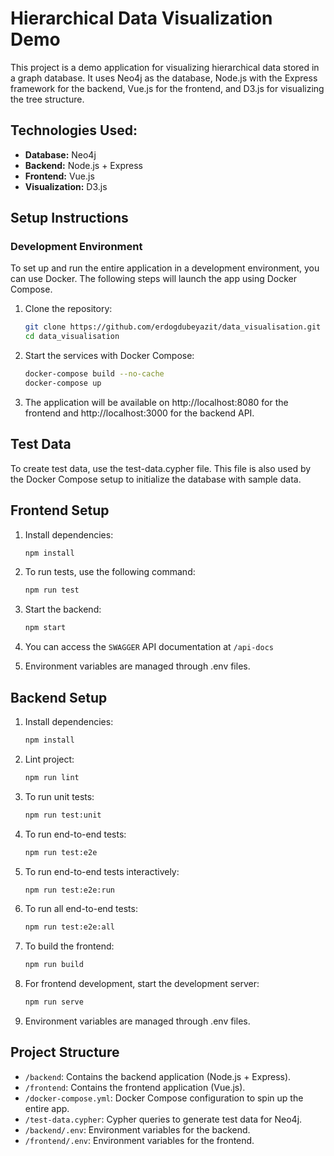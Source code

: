 # Hierarchical Data Visualization Demo

This project is a demo application for visualizing hierarchical data stored in a graph database. It uses Neo4j as the database, Node.js with the Express framework for the backend, Vue.js for the frontend, and D3.js for visualizing the tree structure.

## Technologies Used:
- **Database:** Neo4j
- **Backend:** Node.js + Express
- **Frontend:** Vue.js
- **Visualization:** D3.js

## Setup Instructions

### Development Environment
To set up and run the entire application in a development environment, you can use Docker. The following steps will launch the app using Docker Compose.

1. Clone the repository:
   ```bash
   git clone https://github.com/erdogdubeyazit/data_visualisation.git
   cd data_visualisation
   ```
2. Start the services with Docker Compose:
    ```bash
   docker-compose build --no-cache
   docker-compose up
   ```
3. The application will be available on http://localhost:8080 for the frontend and http://localhost:3000 for the backend API.

## Test Data
To create test data, use the test-data.cypher file. This file is also used by the Docker Compose setup to initialize the database with sample data.

## Frontend Setup

1. Install dependencies:
    ```bash
   npm install
   ```
2. To run tests, use the following command:
    ```bash
   npm run test
   ```
3. Start the backend:
    ```bash
   npm start
   ```
4. You can access the `SWAGGER` API documentation at `/api-docs`

5. Environment variables are managed through .env files.

## Backend Setup

1. Install dependencies:
    ```bash
   npm install
   ```
2. Lint project:
    ```bash
   npm run lint
   ```

3. To run unit tests:
    ```bash
   npm run test:unit
   ```
4. To run end-to-end tests:
    ```bash
   npm run test:e2e
   ```
5. To run end-to-end tests interactively:
    ```bash
   npm run test:e2e:run
   ```
6. To run all end-to-end tests:
    ```bash
   npm run test:e2e:all
   ```
7. To build the frontend:
    ```bash
   npm run build
   ```
8. For frontend development, start the development server:
    ```bash
    npm run serve
    ```
9. Environment variables are managed through .env files.

## Project Structure
* `/backend`: Contains the backend application (Node.js + Express).
* `/frontend`: Contains the frontend application (Vue.js).
* `/docker-compose.yml`: Docker Compose configuration to spin up the entire app.
* `/test-data.cypher`: Cypher queries to generate test data for Neo4j.
* `/backend/.env`: Environment variables for the backend.
* `/frontend/.env`: Environment variables for the frontend.